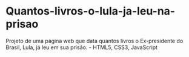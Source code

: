 # Quantos-livros-o-lula-ja-leu-na-prisao
Projeto de uma página web que data quantos livros o Ex-presidente do Brasil, Lula, já leu em sua prisão. - HTML5, CSS3, JavaScript
